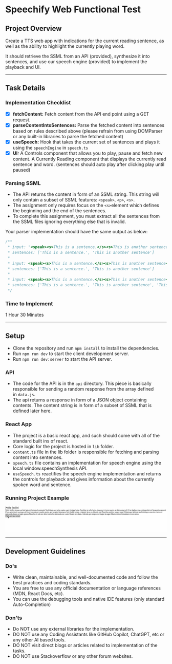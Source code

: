 # Speechify Web Functional Test

## Project Overview

Create a TTS web app with indications for the current reading sentence, as well as the ability to highlight the currently playing word.

It should retrieve the SSML from an API (provided), synthesize it into sentences, and use our speech engine (provided) to implement the playback and UI.

---

## Task Details

### Implementation Checklist

- [x] **fetchContent:** Fetch content from the API end point using a GET request.
- [x] **parseContentIntoSentences:** Parse the fetched content into sentences based on rules described above (please refrain from using DOMParser or any built-in libraries to parse the fetched content)
- [x] **useSpeech:** Hook that takes the current set of sentences and plays it using the `speechEngine` in `speech.ts`
- [x] **UI:** A Controls component that allows you to play, pause and fetch new content. A Currently Reading component that displays the currently read sentence and word. (sentences should auto play after clicking play until paused)

### Parsing SSML

- The API returns the content in form of an SSML string. This string will only contain a subset of SSML features: `<speak>`, `<p>`, `<s>`.
- The assignment only requires focus on the `<s>`element which defines the beginning and the end of the sentences.
- To complete this assignment, you must extract all the sentences from the SSML files ignoring everything else that is invalid.

Your parser implementation should have the same output as below:

```ts
/**
 * input: "<speak><s>This is a sentence.</s><s>This is another sentence</s></speak>",
 * sentences: ['This is a sentence.', 'This is another sentence']
 *
 * input: <speak><s>This is a sentence.</s><s>This is another sentence</s>Some more text</speak>
 * sentences: ['This is a sentence.', 'This is another sentence']
 *
 * input: <speak><s>This is a sentence.</s><s>This is another sentence</s>Some more text<s>This is a longer piece of content</s></speak>
 * sentences: ['This is a sentence.', 'This is another sentence', 'This is a longer piece of content']
 */
```

### Time to Implement

1 Hour 30 Minutes

---

## Setup

- Clone the repository and run `npm install` to install the dependencies.
- Run `npm run dev` to start the client development server.
- Run `npm run dev:server` to start the API server.

### API

- The code for the API is in the `api` directory. This piece is basically responsible for sending a random response from the array defined in `data.js`.
- The api returns a response in form of a JSON object containing contents. The content string is in form of a subset of SSML that is defined later here.

### React App

- The project is a basic react app, and such should come with all of the standard built ins of react.
- Core logic for the project is hosted in `lib` folder.
- `content.ts` file in the lib folder is responsible for fetching and parsing content into sentences.
- `speech.ts` file contains an implementation for speech engine using the local window.speechSynthesis API.
- `useSpeech.ts` reactifies the speech engine implementation and returns the controls for playback and gives information about the currently spoken word and sentence.

### Running Project Example

![Example](example.gif)

---

## Development Guidelines

### Do's

- Write clean, maintainable, and well-documented code and follow the best practices and coding standards.
- You are free to use any official documentation or language references (MDN, React Docs, etc).
- You can use the debugging tools and native IDE features (only standard Auto-Completion)

### Don'ts

- Do NOT use any external libraries for the implementation.
- DO NOT use any Coding Assistants like GitHub Copilot, ChatGPT, etc or any other AI based tools.
- DO NOT visit direct blogs or articles related to implementation of the tasks.
- DO NOT use Stackoverflow or any other forum websites.
